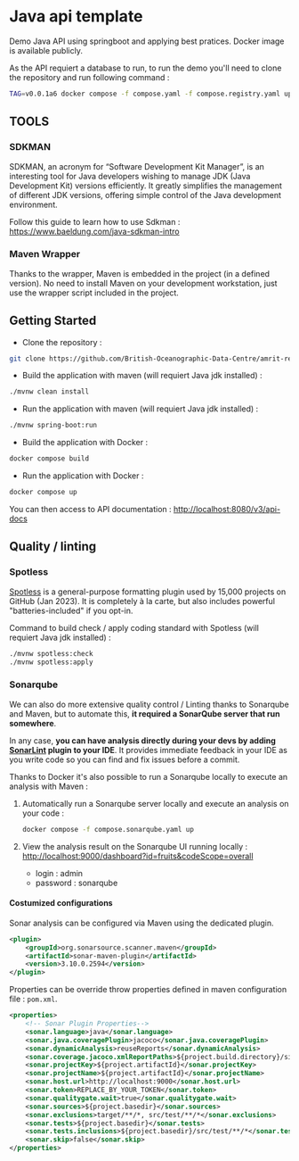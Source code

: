 # Java api template

Demo Java API using springboot and applying best pratices. Docker image is available publicly.

As the API requiert a database to run, to run the demo you'll need to clone the repository and run following command :

```bash
TAG=v0.0.1a6 docker compose -f compose.yaml -f compose.registry.yaml up
```

## TOOLS

### SDKMAN

SDKMAN, an acronym for “Software Development Kit Manager”, is an interesting tool for Java developers wishing to manage JDK (Java Development Kit) versions efficiently. It greatly simplifies the management of different JDK versions, offering simple control of the Java development environment.

Follow this guide to learn how to use Sdkman : <https://www.baeldung.com/java-sdkman-intro>

### Maven Wrapper

Thanks to the wrapper, Maven is embedded in the project (in a defined version). No need to install Maven on your development workstation, just use the wrapper script included in the project.

## Getting Started

- Clone the repository :

```bash
git clone https://github.com/British-Oceanographic-Data-Centre/amrit-repos.git
```

- Build the application with maven (will requiert Java jdk installed) :

```bash
./mvnw clean install
```

- Run the application with maven (will requiert Java jdk installed) :

```bash
./mvnw spring-boot:run
```

- Build the application with Docker :

```bash
docker compose build
```

- Run the application with Docker :

```bash
docker compose up
```

You can then access to API documentation : <http://localhost:8080/v3/api-docs>

## Quality / linting

### Spotless

[Spotless](https://github.com/diffplug/spotless/) is a general-purpose formatting plugin used by 15,000 projects on GitHub (Jan 2023). It is completely à la carte, but also includes powerful "batteries-included" if you opt-in.

Command to build check / apply coding standard with Spotless (will requiert Java jdk installed) :

```bash
./mvnw spotless:check
./mvnw spotless:apply
```

### Sonarqube

We can also do more extensive quality control / Linting thanks to Sonarqube and Maven, but to automate this, **it required a SonarQube server that run somewhere**.

In any case, **you can have analysis directly during your devs by adding [SonarLint](https://docs.sonarsource.com/sonarlint/vs-code/) plugin to your IDE**. It provides immediate feedback in your IDE as you write code so you can find and fix issues before a commit.

Thanks to Docker it's also possible to run a Sonarqube locally to execute an analysis with Maven :

1. Automatically run a Sonarqube server locally and execute an analysis on your code :

    ```bash
    docker compose -f compose.sonarqube.yaml up
    ```

2. View the analysis result on the Sonarqube UI running locally : <http://localhost:9000/dashboard?id=fruits&codeScope=overall>

   - login : admin
   - password : sonarqube

#### Costumized configurations

Sonar analysis can be configured via Maven using the dedicated plugin.

```xml
<plugin>
    <groupId>org.sonarsource.scanner.maven</groupId>
    <artifactId>sonar-maven-plugin</artifactId>
    <version>3.10.0.2594</version>
</plugin>
```

Properties can be override throw properties defined in maven configuration file : `pom.xml`.

```xml
<properties>
    <!-- Sonar Plugin Properties-->
    <sonar.language>java</sonar.language>
    <sonar.java.coveragePlugin>jacoco</sonar.java.coveragePlugin>
    <sonar.dynamicAnalysis>reuseReports</sonar.dynamicAnalysis>
    <sonar.coverage.jacoco.xmlReportPaths>${project.build.directory}/site/jacoco/jacoco.xml</sonar.coverage.jacoco.xmlReportPaths>
    <sonar.projectKey>${project.artifactId}</sonar.projectKey>
    <sonar.projectName>${project.artifactId}</sonar.projectName>
    <sonar.host.url>http://localhost:9000</sonar.host.url>
    <sonar.token>REPLACE_BY_YOUR_TOKEN</sonar.token>
    <sonar.qualitygate.wait>true</sonar.qualitygate.wait>
    <sonar.sources>${project.basedir}</sonar.sources>
    <sonar.exclusions>target/**/*, src/test/**/*</sonar.exclusions>
    <sonar.tests>${project.basedir}</sonar.tests>
    <sonar.tests.inclusions>${project.basedir}/src/test/**/*</sonar.tests.inclusions>
    <sonar.skip>false</sonar.skip>
</properties>
```
